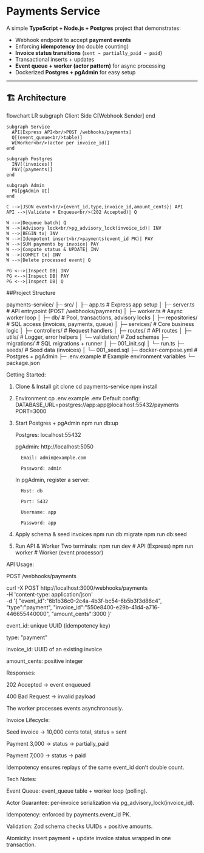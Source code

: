 # Payments Service

A simple **TypeScript + Node.js + Postgres** project that demonstrates:

- Webhook endpoint to accept **payment events**
- Enforcing **idempotency** (no double counting)
- **Invoice status transitions** (`sent → partially_paid → paid`)
- Transactional inserts + updates
- **Event queue + worker (actor pattern)** for async processing
- Dockerized **Postgres + pgAdmin** for easy setup

---

## 🏗 Architecture

flowchart LR
    subgraph Client Side
      C[Webhook Sender]
    end

    subgraph Service
      API[Express API<br/>POST /webhooks/payments]
      Q[(event_queue<br/>table)]
      W[Worker<br/>(actor per invoice_id)]
    end

    subgraph Postgres
      INV[(invoices)]
      PAY[(payments)]
    end

    subgraph Admin
      PG[pgAdmin UI]
    end

    C -->|JSON event<br/>{event_id,type,invoice_id,amount_cents}| API
    API -->|Validate + Enqueue<br/>(202 Accepted)| Q

    W -->|Dequeue batch| Q
    W -->|Advisory lock<br/>pg_advisory_lock(invoice_id)| INV
    W -->|BEGIN tx| INV
    W -->|Idempotent insert<br/>payments(event_id PK)| PAY
    W -->|SUM payments by invoice| PAY
    W -->|Compute status & UPDATE| INV
    W -->|COMMIT tx| INV
    W -->|Delete processed event| Q

    PG <-->|Inspect DB| INV
    PG <-->|Inspect DB| PAY
    PG <-->|Inspect DB| Q

  

  ##Project Structure

  payments-service/
├─ src/
│  ├─ app.ts              # Express app setup
│  ├─ server.ts           # API entrypoint (POST /webhooks/payments)
│  ├─ worker.ts           # Async worker loop
│  ├─ db/                 # Pool, transactions, advisory locks
│  ├─ repositories/       # SQL access (invoices, payments, queue)
│  ├─ services/           # Core business logic
│  ├─ controllers/        # Request handlers
│  ├─ routes/             # API routes
│  ├─ utils/              # Logger, error helpers
│  └─ validation/         # Zod schemas
├─ migrations/            # SQL migrations + runner
│  ├─ 001_init.sql
│  └─ run.ts
├─ seeds/                 # Seed data (invoices)
│  └─ 001_seed.sql
├─ docker-compose.yml     # Postgres + pgAdmin
├─ .env.example           # Example environment variables
└─ package.json


Getting Started:

1. Clone & Install
   git clone <your-repo-url>
   cd payments-service
   npm install

2. Environment
   cp .env.example .env
   Default config:
      DATABASE_URL=postgres://app:app@localhost:55432/payments
      PORT=3000

3. Start Postgres + pgAdmin
   npm run db:up

      Postgres: localhost:55432

      pgAdmin: http://localhost:5050

         Email: admin@example.com

         Password: admin

      In pgAdmin, register a server:

         Host: db

         Port: 5432

         Username: app

         Password: app

4. Apply schema & seed invoices
   npm run db:migrate
   npm run db:seed

5. Run API & Worker
   Two terminals:
      npm run dev     # API (Express)
      npm run worker  # Worker (event processor)


API Usage:

POST /webhooks/payments

   curl -X POST http://localhost:3000/webhooks/payments \
  -H 'content-type: application/json' \
  -d '{
    "event_id":"6b1b36c0-2c4a-4b3f-bc54-6b5b3f3d86c4",
    "type":"payment",
    "invoice_id":"550e8400-e29b-41d4-a716-446655440000",
    "amount_cents":3000
  }'


   event_id: unique UUID (idempotency key)

   type: "payment"

   invoice_id: UUID of an existing invoice

   amount_cents: positive integer

Responses:

   202 Accepted → event enqueued

   400 Bad Request → invalid payload

The worker processes events asynchronously.


Invoice Lifecycle:

   Seed invoice → 10,000 cents total, status = sent

   Payment 3,000 → status → partially_paid

   Payment 7,000 → status → paid

   Idempotency ensures replays of the same event_id don’t double count.


Tech Notes:

   Event Queue: event_queue table + worker loop (polling).

   Actor Guarantee: per-invoice serialization via pg_advisory_lock(invoice_id).

   Idempotency: enforced by payments.event_id PK.

   Validation: Zod schema checks UUIDs + positive amounts.

   Atomicity: insert payment + update invoice status wrapped in one transaction.




